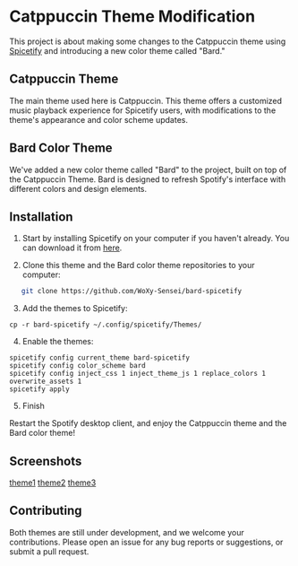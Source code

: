 # Catppuccin Theme Modification

This project is about making some changes to the Catppuccin theme using [Spicetify](https://github.com/khanhas/spicetify-cli) and introducing a new color theme called "Bard."

## Catppuccin Theme

The main theme used here is Catppuccin. This theme offers a customized music playback experience for Spicetify users, with modifications to the theme's appearance and color scheme updates.

## Bard Color Theme

We've added a new color theme called "Bard" to the project, built on top of the Catppuccin Theme. Bard is designed to refresh Spotify's interface with different colors and design elements.

## Installation

1. Start by installing Spicetify on your computer if you haven't already. You can download it from [here](https://github.com/khanhas/spicetify-cli).

2. Clone this theme and the Bard color theme repositories to your computer:

```bash
   git clone https://github.com/WoXy-Sensei/bard-spicetify
```

3. Add the themes to Spicetify:

```
cp -r bard-spicetify ~/.config/spicetify/Themes/
```

4. Enable the themes:

```
spicetify config current_theme bard-spicetify
spicetify config color_scheme bard
spicetify config inject_css 1 inject_theme_js 1 replace_colors 1 overwrite_assets 1
spicetify apply
```

5. Finish

Restart the Spotify desktop client, and enjoy the Catppuccin theme and the Bard color theme!

## Screenshots
[theme1](https://i.imgur.com/ZGHkuLg_d.webp?maxwidth=760&fidelity=grand)
[theme2](https://imgur.com/KWQ10GC)
[theme3](https://imgur.com/qD4pYPw)

## Contributing

Both themes are still under development, and we welcome your contributions. Please open an issue for any bug reports or suggestions, or submit a pull request.

